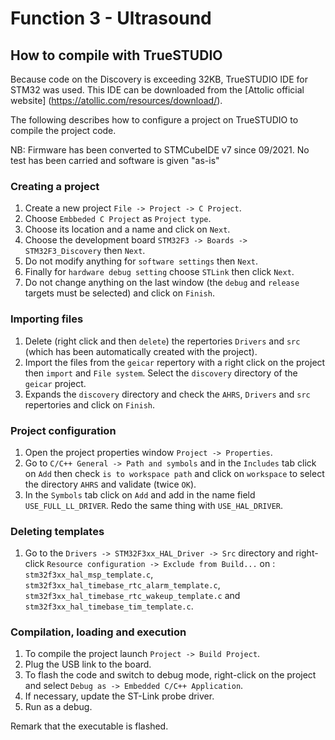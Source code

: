 # Function 3 - Ultrasound

## How to compile with TrueSTUDIO

Because code on the Discovery is exceeding 32KB, TrueSTUDIO IDE for STM32 was used. This IDE can be downloaded from the [Attolic official website] (https://atollic.com/resources/download/).

The following describes how to configure a project on TrueSTUDIO to compile the project code.

NB: Firmware has been converted to STMCubeIDE v7 since 09/2021. No test has been carried and software is given "as-is"

### Creating a project

1. Create a new project `File -> Project -> C Project`. 
2. Choose `Embbeded C Project` as `Project type`.
3. Choose its location and a name and click on `Next`.
4. Choose the development board `STM32F3 -> Boards -> STM32F3_Discovery` then `Next`.
5. Do not modify anything for `software settings` then `Next`.
6. Finally for `hardware debug setting` choose `STLink` then click `Next`.
7. Do not change anything on the last window (the `debug` and `release` targets must be selected) and click on `Finish`.

### Importing files

1. Delete (right click and then `delete`) the repertories `Drivers` and `src` (which has been automatically created with the project).
2. Import the files from the `geicar` repertory with a right click on the project then `import` and `File system`. Select the `discovery` directory of the `geicar` project.
3. Expands the `discovery` directory and check the `AHRS`, `Drivers` and `src` repertories and click on `Finish`.

### Project configuration

1. Open the project properties window `Project -> Properties`.
2. Go to `C/C++ General -> Path and symbols` and in the `Includes` tab click on `Add` then check `is to workspace path` and click on `workspace` to select the directory `AHRS` and validate (twice `OK`).
3. In the `Symbols` tab click on `Add` and add in the name field `USE_FULL_LL_DRIVER`. Redo the same thing with `USE_HAL_DRIVER`.


### Deleting templates

1. Go to the `Drivers -> STM32F3xx_HAL_Driver -> Src` directory and right-click `Resource configuration -> Exclude from Build...` on : `stm32f3xx_hal_msp_template.c`, `stm32f3xx_hal_timebase_rtc_alarm_template.c`, `stm32f3xx_hal_timebase_rtc_wakeup_template.c` and `stm32f3xx_hal_timebase_tim_template.c`.

### Compilation, loading and execution

1. To compile the project launch `Project -> Build Project`.
2. Plug the USB link to the board. 
3. To flash the code and switch to debug mode, right-click on the project and select `Debug as -> Embedded C/C++ Application`.
4. If necessary, update the ST-Link probe driver.
5. Run as a debug.

Remark that the executable is flashed.
